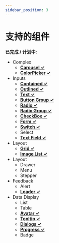 ```yaml
---
sidebar_position: 3
---
```


# 支持的组件


**已完成 / 计划中:**

* Complex
  * **[Carousel ✓](https://www.npmjs.com/package/maze-ui)** 
  * **[ColorPicker ✓](https://www.npmjs.com/package/maze-ui)** 
* Inputs
  * **[Contained ✓](https://www.npmjs.com/package/maze-ui)** 
  * **[Outlined ✓](https://www.npmjs.com/package/maze-ui)** 
  * **[Text ✓](https://www.npmjs.com/package/maze-ui)** 
  * **[Button Group ✓](https://www.npmjs.com/package/maze-ui)** 
  * **[Radio ✓](https://www.npmjs.com/package/maze-ui)** 
  * **[Radio Group ✓](https://www.npmjs.com/package/maze-ui)** 
  * **[CheckBox ✓](https://www.npmjs.com/package/maze-ui)** 
  * **[Form ✓](https://www.npmjs.com/package/maze-ui)** 
  * **[Switch ✓](https://www.npmjs.com/package/maze-ui)** 
  * Select 
  * **[Text Field ✓](https://www.npmjs.com/package/maze-ui)** 
* Layout
  * **[Grid ✓](https://www.npmjs.com/package/maze-ui)** 
  * **[Image List ✓](https://www.npmjs.com/package/maze-ui)** 
* Layout
  * Drawer
  * Menu
  * Stepper
* Feedback
  * Alert
  * **[Loader ✓](https://www.npmjs.com/package/maze-ui)** 
* Data Display
  * List
  * Table
  * **[Avatar ✓](https://www.npmjs.com/package/maze-ui)** 
  * **[Tooltip ✓](https://www.npmjs.com/package/maze-ui)** 
  * **[Dialogs ✓](https://www.npmjs.com/package/maze-ui)** 
  * **[Progress ✓](https://www.npmjs.com/package/maze-ui)** 
  * Badge
